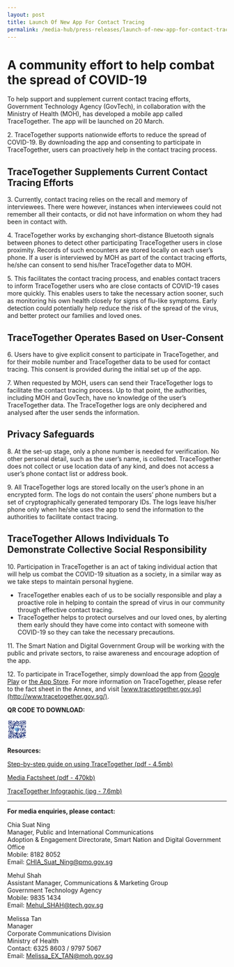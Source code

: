 ```yaml
---
layout: post
title: Launch Of New App For Contact Tracing
permalink: /media-hub/press-releases/launch-of-new-app-for-contact-tracing
---
```


# A community effort to help combat the spread of COVID-19

To help support and supplement current contact tracing efforts, Government Technology Agency (GovTech), in collaboration with the Ministry of Health (MOH), has developed a mobile app called TraceTogether. The app will be launched on 20 March.

2\. TraceTogether supports nationwide efforts to reduce the spread of COVID-19. By downloading the app and consenting to participate in TraceTogether, users can proactively help in the contact tracing process.

## TraceTogether Supplements Current Contact Tracing Efforts

3\. Currently, contact tracing relies on the recall and memory of interviewees. There were however, instances when interviewees could not remember all their contacts, or did not have information on whom they had been in contact with.

4\. TraceTogether works by exchanging short-distance Bluetooth signals between phones to detect other participating TraceTogether users in close proximity. Records of such encounters are stored locally on each user’s phone. If a user is interviewed by MOH as part of the contact tracing efforts, he/she can consent to send his/her TraceTogether data to MOH.

5\. This facilitates the contact tracing process, and enables contact tracers to inform TraceTogether users who are close contacts of COVID-19 cases more quickly. This enables users to take the necessary action sooner, such as monitoring his own health closely for signs of flu-like symptoms. Early detection could potentially help reduce the risk of the spread of the virus, and better protect our families and loved ones.

## TraceTogether Operates Based on User-Consent

6\. Users have to give explicit consent to participate in TraceTogether, and for their mobile number and TraceTogether data to be used for contact tracing. This consent is provided during the initial set up of the app.

7\. When requested by MOH, users can send their TraceTogether logs to facilitate the contact tracing process. Up to that point, the authorities, including MOH and GovTech, have no knowledge of the user’s TraceTogether data. The TraceTogether logs are only deciphered and analysed after the user sends the information.

## Privacy Safeguards

8\. At the set-up stage, only a phone number is needed for verification. No other personal detail, such as the user’s name, is collected. TraceTogether does not collect or use location data of any kind, and does not access a user’s phone contact list or address book.

9\. All TraceTogether logs are stored locally on the user’s phone in an encrypted form. The logs do not contain the users’ phone numbers but a set of cryptographically generated temporary IDs. The logs leave his/her phone only when he/she uses the app to send the information to the authorities to facilitate contact tracing.

## TraceTogether Allows Individuals To Demonstrate Collective Social Responsibility

10\. Participation in TraceTogether is an act of taking individual action that will help us combat the COVID-19 situation as a society, in a similar way as we take steps to maintain personal hygiene.

  * TraceTogether enables each of us to be socially responsible and play a proactive role in helping to contain the spread of virus in our community through effective contact tracing.
  * TraceTogether helps to protect ourselves and our loved ones, by alerting them early should they have come into contact with someone with COVID-19 so they can take the necessary precautions.

11\. The Smart Nation and Digital Government Group will be working with the public and private sectors, to raise awareness and encourage adoption of the app.

12\. To participate in TraceTogether, simply download the app from  [Google Play](https://play.google.com/store/apps/details?id=sg.gov.tech.bluetrace&hl=en)  or  [the App Store](https://apps.apple.com/us/app/tracetogether/id1498276074). For more information on TraceTogether, please refer to the fact sheet in the Annex, and visit  [www.tracetogether.gov.sg](http://www.tracetogether.gov.sg/).

**QR CODE TO DOWNLOAD:**

<div style="width:30%"> 
<img src="/files/press-releases/2020/QR-code-TT-20-mar-2020.jpeg" alt="trace together qr code for app download" style="width:30%">
</div>
 
**Resources:**

[Step-by-step guide on using TraceTogether (pdf - 4.5mb)](/files/press-releases/2020/tracetogether-step-by-step-guide.pdf)

[Media Factsheet (pdf - 470kb)](/files/press-releases/2020/sndgg-tracetogether-media-factsheet-20-mar-20.pdf)

[TraceTogether Infographic (jpg - 7.6mb)](/files/press-releases/2020/tracetogether-infographic-20-mar-2020.jpeg)

---

**For media enquiries, please contact:**

Chia Suat Ning<br>
Manager, Public and International Communications<br>
Adoption & Engagement Directorate, Smart Nation and Digital Government Office<br>
Mobile: 8182 8052<br>
Email:  [CHIA_Suat_Ning@pmo.gov.sg](mailto:CHIA_Suat_Ning@pmo.gov.sg)

Mehul Shah<br>
Assistant Manager, Communications & Marketing Group<br>
Government Technology Agency<br>
Mobile: 9835 1434<br>
Email:  [Mehul_SHAH@tech.gov.sg](mailto:Mehul_SHAH@tech.gov.sg)

Melissa Tan<br>
Manager<br>
Corporate Communications Division<br>
Ministry of Health<br>
Contact: 6325 8603 / 9797 5067<br>
Email:  [Melissa_EX_TAN@moh.gov.sg](mailto:Melissa_EX_TAN@moh.gov.sg)
